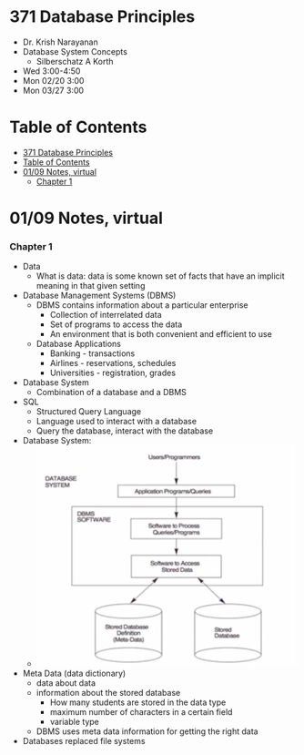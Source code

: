 # 371 Database Principles

- Dr. Krish Narayanan
- Database System Concepts
  - Silberschatz A Korth
- Wed 3:00-4:50
- Mon 02/20 3:00
- Mon 03/27 3:00

# Table of Contents

- [371 Database Principles](#371-database-principles)
- [Table of Contents](#table-of-contents)
- [01/09 Notes, virtual](#0109-notes-virtual)
    - [Chapter 1](#chapter-1)

# 01/09 Notes, virtual

### Chapter 1

- Data
  - What is data: data is some known set of facts that have an implicit meaning in that given setting
- Database Management Systems (DBMS)
  - DBMS contains information about a particular enterprise
    - Collection of interrelated data
    - Set of programs to access the data
    - An environment that is both convenient and efficient to use
  - Database Applications
    - Banking - transactions
    - Airlines - reservations, schedules
    - Universities - registration, grades
- Database System
  - Combination of a database and a DBMS
- SQL
  - Structured Query Language
  - Language used to interact with a database
  - Query the database, interact with the database
- Database System:
  - ![](NoteImages/0109-DatabaseSystem.png)
- Meta Data (data dictionary)
  - data about data
  - information about the stored database
    - How many students are stored in the data type
    - maximum number of characters in a certain field
    - variable type 
  - DBMS uses meta data information for getting the right data
- Databases replaced file systems 



